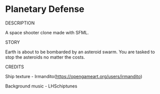 # Planetary Defense

DESCRIPTION

A space shooter clone made with SFML. 


STORY

Earth is about to be bombarded by an asteroid swarm. You are tasked to stop the asteroids no matter the costs.


CREDITS

Ship texture - Irmandito(https://opengameart.org/users/irmandito)

Background music - LHSchiptunes
